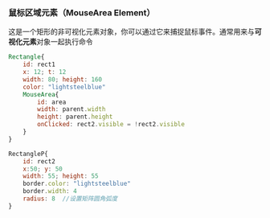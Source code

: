 ### 鼠标区域元素（MouseArea Element）  
这是一个矩形的非可视化元素对象，你可以通过它来捕捉鼠标事件。通常用来与**可视化元素**对象一起执行命令   

```qml
Rectangle{
    id: rect1  
    x: 12; t: 12
    width: 80; height: 160
    color: "lightsteelblue" 
    MouseArea{
        id: area
        width: parent.width
        height: parent.height
        onClicked: rect2.visible = !rect2.visible  
    }
}

RectangleP{
    id: rect2
    x:50; y: 50
    width: 55; height: 55
    border.color: "lightsteelblue" 
    border.width: 4
    radius: 8  //设置矩阵圆角弧度
}

```